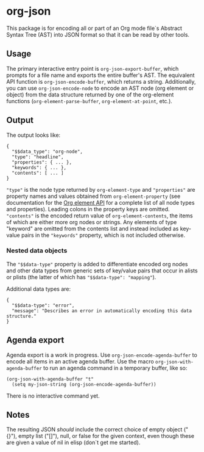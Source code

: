 # org-json

This package is for encoding all or part of an Org mode file`s Abstract Syntax
Tree (AST) into JSON format so that it can be read by other tools.


## Usage

The primary interactive entry point is `org-json-export-buffer`, which prompts for a file name and
exports the entire buffer's AST. The equivalent API function is `org-json-encode-buffer`, which
returns a string. Additionally, you can use `org-json-encode-node` to encode an AST node (org
element or object) from the data structure returned by one of the org-element functions
(`org-element-parse-buffer`, `org-element-at-point`, etc.).

## Output

The output looks like:

```
{
  "$$data_type": "org-node",
  "type": "headline",
  "properties": { ... },
  "keywords": { ... },
  "contents": [ ... ]
}
```

`"type"` is the node type returned by `org-element-type` and `"properties"` are property names and
values obtained from `org-element-property` (see documentation for the
[Org element API](https://orgmode.org/worg/dev/org-element-api.html) for a complete list of all node
types and properties). Leading colons in the property keys are omitted. `"contents"` is the encoded
return value of `org-element-contents`, the items of which are either more org nodes or strings. Any
elements of type "keyword" are omitted from the contents list and instead included as key-value
pairs in the `"keywords"` property, which is not included otherwise.


### Nested data objects

The `"$$data-type"` property is added to differentiate encoded org nodes and other data types from
generic sets of key/value pairs that occur in alists or plists (the latter of which has
`"$$data-type": "mapping"`).

Additional data types are:

```
{
  "$$data-type": "error",
  "message": "Describes an error in automatically encoding this data structure."
}
```


## Agenda export

Agenda export is a work in progress. Use `org-json-encode-agenda-buffer` to encode all items in an
active agenda buffer. Use the macro `org-json-with-agenda-buffer` to run an agenda command in a
temporary buffer, like so:

```elisp
(org-json-with-agenda-buffer "t"
  (setq my-json-string (org-json-encode-agenda-buffer))
```

There is no interactive command yet.


## Notes

The resulting JSON *should* include the correct choice of empty object ("{}"),
empty list ("[]"), null, or false for the given context, even though these are
given a value of nil in elisp (don`t get me started).
